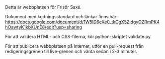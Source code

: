 Detta är webbplatsen för Frisör Saxé.

Dokument med kodningsstandard och länkar finns här: https://docs.google.com/document/d/1W5ID6cXe0_tkCgX5ZidgyOZRmPK4hOawtyK1kbXUnE8/edit?usp=sharing

För att validera HTML- och CSS-filerna, kör python-skriptet validate.py.

För att publicera webbplatsen på internet, utför en pull-request från redigeringsgrenen till live-grenen och vänta sedan i 2-3 minuter.